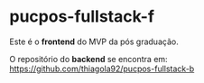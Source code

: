 # pucpos-fullstack-f
Este é o **frontend** do MVP da pós graduação.  

O repositório do **backend** se encontra em: https://github.com/thiagola92/pucpos-fullstack-b  

